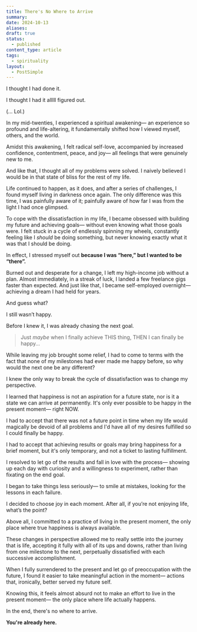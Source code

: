 ```yaml
---
title: There's No Where to Arrive
summary: 
date: 2024-10-13
aliases: 
draft: true
status:
  - published
content_type: article
tags:
  - spirituality
layout:
  - PostSimple
---
```


I thought I had done it.

I thought I had it alllll figured out.

(... Lol.)

In my mid-twenties, I experienced a spiritual awakening— an experience so profound and life-altering, it fundamentally shifted how I viewed myself, others, and the world.

Amidst this awakening, I felt radical self-love, accompanied by increased confidence, contentment, peace, and joy— all feelings that were genuinely new to me.

And like that, I thought all of my problems were solved. I naively believed I would be in that state of bliss for the rest of my life.

Life continued to happen, as it does, and after a series of challenges, I found myself living in darkness once again. The only difference was this time, I was painfully aware of it; painfully aware of how far I was from the light I had once glimpsed.

To cope with the dissatisfaction in my life, I became obsessed with building my future and achieving goals— without even knowing what those goals were. I felt stuck in a cycle of endlessly spinning my wheels, constantly feeling like I _should_ be doing something, but never knowing exactly what it was that I should be doing.

In effect, I stressed myself out **because I was “here,” but I wanted to be “there”.**

Burned out and desperate for a change, I left my high-income job without a plan. Almost immediately, in a streak of luck, I landed a few freelance gigs faster than expected. And just like that, I became self-employed overnight— achieving a dream I had held for years.

And guess what?

I still wasn’t happy.

Before I knew it, I was already chasing the next goal.

> Just _maybe_ when I finally achieve THIS thing, THEN I can finally be happy…

While leaving my job brought some relief, I had to come to terms with the fact that none of my milestones had ever made me happy before, so why would the next one be any different?

I knew the only way to break the cycle of dissatisfaction was to change my perspective.

I learned that happiness is not an aspiration for a future state, nor is it a state we can arrive at permanently. It's only ever possible to be happy in the present moment— right <span className="bold-underline">NOW</span>.

I had to accept that there was not a future point in time when my life would magically be devoid of all problems and I'd have all of my desires fulfilled so I could finally be happy.

I had to accept that achieving results or goals may bring happiness for a brief moment, but it's only temporary, and not a ticket to lasting fulfillment.

I resolved to let go of the results and fall in love with the process— showing up each day with curiosity and a willingness to experiment, rather than fixating on the end goal.

I began to take things less seriously— to smile at mistakes, looking for the lessons in each failure.

I decided to choose joy in each moment. After all, if you’re not enjoying life, what’s the point?

Above all, I committed to a practice of living in the present moment, the only place where true happiness is always available.

These changes in perspective allowed me to really settle into the journey that is life, accepting it fully with all of its ups and downs, rather than living from one milestone to the next, perpetually dissatisfied with each successive accomplishment.

When I fully surrendered to the present and let go of preoccupation with the future, I found it easier to take meaningful action in the moment— actions that, ironically, better served my future self.

Knowing this, it feels almost absurd not to make an effort to live in the present moment— the only place where life actually happens.

In the end, there's no where to arrive.

**You're already here.**
